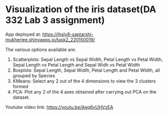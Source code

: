 # Visualization of the iris dataset(DA 332 Lab 3 assignment)

App deployed at: https://jhxly8-saptarshi-mukherjee.shinyapps.io/task2_220150019/

The various options available are:

1. Scatterplots: Sepal Length vs Sepal Width, Petal Length vs Petal Width, Sepal Length vs Petal Length and Sepal Widh vs Petal Width
2. Boxplots: Sepal Length, Sepal Width, Petal Length and Petal WIdth, all grouped by Species
3. KMeans: Select any 2 out of the 4 dimensions to view the 3 clusters formed
4. PCA: Plot any 2 of the 4 axes obtained after carrying out PCA on the dataset.

Youtube video link: https://youtu.be/Aeq6vUHVzEA

